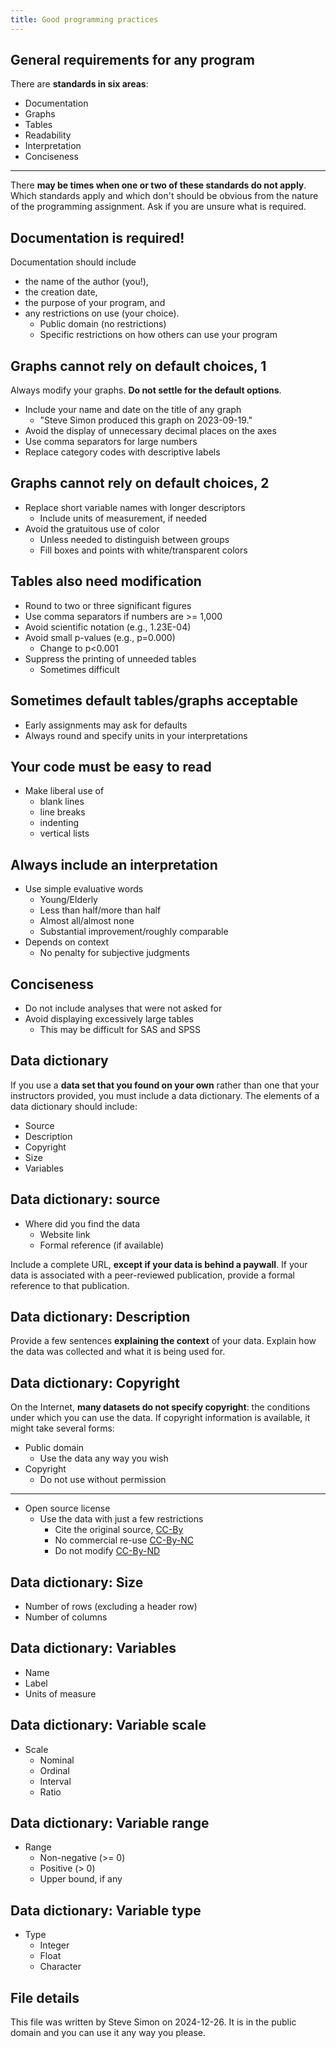 ```yaml
---
title: Good programming practices
---
```


## General requirements for any program

There are **standards in six areas**:

-   Documentation
-   Graphs
-   Tables
-   Readability
-   Interpretation
-   Conciseness

---

There **may be times when one or two of these standards do not apply**. Which
standards apply and which don't should be obvious from the nature of the 
programming assignment. Ask if you are unsure what is required.

## Documentation is required!

Documentation should include

-   the name of the author (you!),
-   the creation date, 
-   the purpose of your program, and 
-   any restrictions on use (your choice).
    -    Public domain (no restrictions)
    -    Specific restrictions on how others can use your program

## Graphs cannot rely on default choices, 1

Always modify your graphs. **Do not settle for the default options**.

-   Include your name and date on the title of any graph
    -   "Steve Simon produced this graph on 2023-09-19."
-   Avoid the display of unnecessary decimal places on the axes
-   Use comma separators for large numbers
-   Replace category codes with descriptive labels

## Graphs cannot rely on default choices, 2

-   Replace short variable names with longer descriptors
    -   Include units of measurement, if needed
-   Avoid the gratuitous use of color
    -   Unless needed to distinguish between groups
    -   Fill boxes and points with white/transparent colors

## Tables also need modification

-   Round to two or three significant figures
-   Use comma separators if numbers are >= 1,000
-   Avoid scientific notation (e.g., 1.23E-04)
-   Avoid small p-values (e.g., p=0.000)
    -   Change to p<0.001
-   Suppress the printing of unneeded tables
    -   Sometimes difficult

## Sometimes default tables/graphs acceptable

-   Early assignments may ask for defaults
-   Always round and specify units in your interpretations

## Your code must be easy to read

-   Make liberal use of
    -  blank lines
    -  line breaks
    -  indenting
    -  vertical lists

## Always include an interpretation

-   Use simple evaluative words
    -   Young/Elderly
    -   Less than half/more than half
    -   Almost all/almost none
    -   Substantial improvement/roughly comparable
-   Depends on context
    -   No penalty for subjective judgments

## Conciseness

-   Do not include analyses that were not asked for
-   Avoid displaying excessively large tables
    -   This may be difficult for SAS and SPSS

## Data dictionary

If you use a **data set that you found on your own** rather than one that 
your instructors provided, you must include a data dictionary. The elements of
a data dictionary should include:

-   Source
-   Description
-   Copyright
-   Size
-   Variables

## Data dictionary: source

-   Where did you find the data
    -   Website link
    -   Formal reference (if available)

Include a complete URL, **except if your data is behind a paywall**. If your 
data is associated with a peer-reviewed publication, provide a formal reference
to that publication.

## Data dictionary: Description

Provide a few sentences **explaining the context** of your data. Explain how the
data was collected and what it is being used for.

## Data dictionary: Copyright

On the Internet, **many datasets do not specify copyright**: the conditions 
under which you can use the data. If copyright information is available, it
might take several forms:

-   Public domain
    -   Use the data any way you wish
-   Copyright
    -   Do not use without permission

---

-   Open source license
    -   Use the data with just a few restrictions
        -   Cite the original source, [CC-By][ref81]
        -   No commercial re-use [CC-By-NC][ref82]
        -   Do not modify [CC-By-ND][ref83]
        
[ref81]: https://creativecommons.org/licenses/by/4.0/
[ref82]: https://creativecommons.org/licenses/by-nc/4.0/
[ref83]: https://creativecommons.org/licenses/by-nd/4.0/

## Data dictionary: Size

-   Number of rows (excluding a header row)
-   Number of columns

## Data dictionary: Variables

-   Name
-   Label
-   Units of measure

## Data dictionary: Variable scale

-   Scale 
    -   Nominal
    -   Ordinal
    -   Interval
    -   Ratio
    
## Data dictionary: Variable range

-   Range
    -   Non-negative (>= 0)
    -   Positive (> 0)
    -   Upper bound, if any

## Data dictionary: Variable type

-   Type
    -   Integer
    -   Float
    -   Character
    
## File details

This file was written by Steve Simon on 2024-12-26. It is in the public domain and you can use it any way you please.

